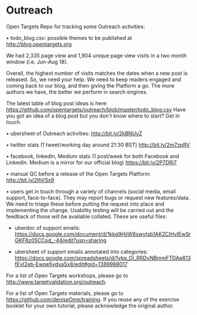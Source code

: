 # Outreach

Open Targets Repo for tracking some Outreach activities:

• todo_blog.csv: possible themes to be published at http://blog.opentargets.org

We had 2,335 page view and 1,904 unique page view visits in a two month window (i.e. Jun-Aug 18).

Overall, the highest number of visits matches the dates when a new post is released.
So, we need your help. 
We need to keep readers engaged and coming back to our blog, and then giving the Platform a go.
The more authors we have, the better we perform in search engines.

The latest table of blog post ideas is here: https://github.com/opentargets/outreach/blob/master/todo_blog.csv
Have you got an idea of a blog post but you don't know where to start? Get in touch.

• ubersheet of Outreach activities:
http://bit.ly/2kBNUvZ

• twitter stats (1 tweet/working day around 21:30 BST)
http://bit.ly/2m7zpRV

• facebook, linkedIn, Medium stats (1 post/week for both Facebook and LinkedIn. Medium is a mirror for our official blog) 
https://bit.ly/2P7DRi7

• manual QC before a release of the Open Targets Platform:
http://bit.ly/2lhVSx9

• users get in touch through a variety of channels (social media, email support, face-to-face). They may report bugs or request new features/data. We need to triage these before putting the request into place and implementing the change. Usability testing will be carried out and the feedback of those will be available collated. These are useful files:

- uberdoc of support emails:
https://docs.google.com/document/d/1kkq9HjjW8swvtsb1AKZCIHvlEwSrGKF8z05CCod_-44/edit?usp=sharing

- ubersheet of support emails annotated into categories:
https://docs.google.com/spreadsheets/d/1ykq_Oj_RRDvNBmmFTDAe813fEyI2eb-Ewqe5ydvaSx8/edit#gid=1389968017 


For a list of Open Targets workshops, please go to http://www.targetvalidation.org/outreach.

For a list of Open Targets materials, please go to https://github.com/deniseOme/training.
If you reuse any of the exercise booklet for your own tutorial, please acknowledge the original author.
